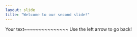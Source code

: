 ```yaml
---
layout: slide
title: "Welcome to our second slide!"
---
```

Your text~~~~~~~~~~~~~~~
Use the left arrow to go back!
